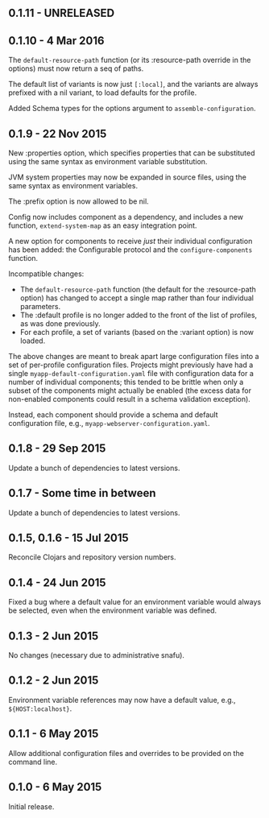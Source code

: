 ## 0.1.11 - UNRELEASED

## 0.1.10 - 4 Mar 2016

The `default-resource-path` function (or its :resource-path override in the options)
must now return a seq of paths.

The default list of variants is now just `[:local]`, and the variants are always
prefixed with a nil variant, to load defaults for the profile.

Added Schema types for the options argument to `assemble-configuration`.

## 0.1.9 - 22 Nov 2015

New :properties option, which specifies properties that can be substituted using
the same syntax as environment variable substitution.

JVM system properties may now be expanded in source files, using the same
syntax as environment variables.

The :prefix option is now allowed to be nil.

Config now includes component as a dependency, and includes a new function,
`extend-system-map` as an easy integration point. 

A new option for components to receive *just* their individual configuration
has been added: the Configurable protocol and the `configure-components` function.

Incompatible changes:

* The `default-resource-path` function (the default for
  the :resource-path option) has changed to accept a single map rather
  than four individual parameters.
* The :default profile is no longer added to the front of the list of profiles,
  as was done previously.
* For each profile, a set of variants (based on the :variant option) is now loaded.

The above changes are meant to break apart large configuration files into
a set of per-profile configuration files. Projects might previously have had
a single `myapp-default-configuration.yaml` file with configuration data
for a number of individual components; this tended to be brittle when only
a subset of the components might actually be enabled (the excess data
for non-enabled components could result in a schema validation exception).

Instead, each component should provide a schema and default
configuration file, e.g., `myapp-webserver-configuration.yaml`.

## 0.1.8 - 29 Sep 2015

Update a bunch of dependencies to latest versions.

## 0.1.7 - Some time in between

Update a bunch of dependencies to latest versions.

## 0.1.5, 0.1.6 - 15 Jul 2015

Reconcile Clojars and repository version numbers.

## 0.1.4 - 24 Jun 2015

Fixed a bug where a default value for an environment variable would always be selected,
even when the environment variable was defined.

## 0.1.3 - 2 Jun 2015

No changes (necessary due to administrative snafu).

## 0.1.2 - 2 Jun 2015

Environment variable references may now have a default value, e.g., `${HOST:localhost}`.

## 0.1.1 - 6 May 2015

Allow additional configuration files and overrides to be provided on the command line. 

## 0.1.0 - 6 May 2015

Initial release.
